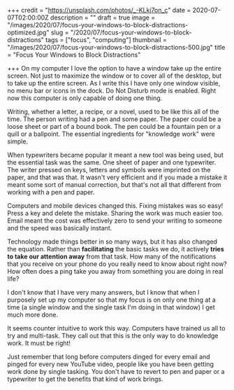 +++
credit = "https://unsplash.com/photos/_-KLkj7on_c"
date = 2020-07-07T02:00:00Z
description = ""
draft = true
image = "/images/2020/07/focus-your-windows-to-block-distractions-optimized.jpg"
slug = "/2020/07/focus-your-windows-to-block-distractions"
tags = ["focus", "computing"]
thumbnail = "/images/2020/07/focus-your-windows-to-block-distractions-500.jpg"
title = "Focus Your Windows to Block Distractions"

+++
On my computer I love the option to have a window take up the entire screen. Not just to maximize the window or to cover all of the desktop, but to take up the entire screen. As I write this I have only one window visible, no menu bar or icons in the dock. Do Not Disturb mode is enabled. Right now this computer is only capable of doing one thing.

Writing, whether a letter, a recipe, or a novel, used to be like this all of the time. The person writing had a pen and some paper. The paper could be a loose sheet or part of a bound book. The pen could be a fountain pen or a quill or a ballpoint. The essential ingredients for "knowledge work" were simple.

When typewriters became popular it meant a new tool was being used, but the essential task was the same. One sheet of paper and one typewriter. The writer pressed on keys, letters and symbols were imprinted on the paper, and that was that. It wasn't very efficient and if you made a mistake it meant some sort of manual correction, but that's not all that different from working with a pen and paper. 

Computers and mobile devices changed this. Fixing mistakes was so easy! Press a key and delete the mistake. Sharing the work was much easier too. Email meant the cost was effectively zero to send your writing to someone and the speed was basically instant.

Technology made things better in so many ways, but it has also changed the equation. Rather than **facilitating** the basic tasks we do, it actively **tries to take our attention away** from that task. How many of the notifications that you receive on your phone do you really need to know about right now? How often does a ping take you away from something you are doing in real life?

I don't know that I have very many answers, but I know that when I purposely set up my computer so that my focus is on only one thing at a time (a single window and the single task I'm doing in that window) I get much more done.

It seems counter intuitive to work this way. Computers have trained us all to try and multi-task. They call out that this is the only way to do knowledge work. It must be right!

Just remember that long before computers dinged for every email and pinged for every new YouTube video, people like you have been getting work done by single tasking. You don't have to revert to pen and paper or a typewriter to get the benefits that kind of work brings.